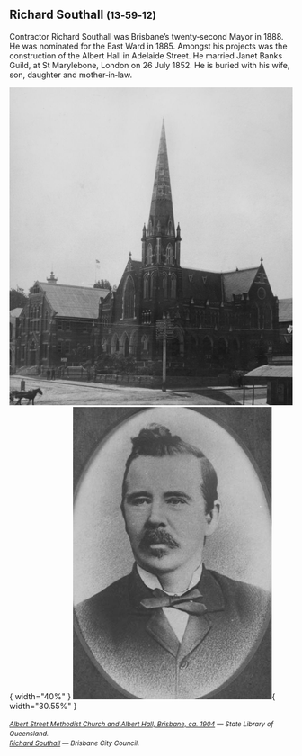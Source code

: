 ## Richard Southall <small>(13‑59‑12)</small>

Contractor Richard Southall was Brisbane’s twenty‑second Mayor in 1888. He was nominated for the East Ward in 1885. Amongst his projects was the construction of the Albert Hall in Adelaide Street. He married Janet Banks Guild, at St Marylebone, London on 26 July 1852. He is buried with his wife, son, daughter and mother‑in‑law.

![](../assets/albert-hall.jpg){ width="40%" }  ![](../assets/richard-southall.jpg){ width="30.55%" } 

*<small>[Albert Street Methodist Church and Albert Hall, Brisbane, ca. 1904](http://onesearch.slq.qld.gov.au/permalink/f/1upgmng/slq_alma21219167550002061) — State Library of Queensland.</small>* <br>
*<small>[Richard Southall](https://library-brisbane.ent.sirsidynix.net.au/client/en_AU/BrisbaneImages/search/detailnonmodal/ent:$002f$002fSD_ASSET$002f0$002fSD_ASSET:19766/one?qu=Richard+Southall&rm=BRISBANEIMAGES0%7C%7C%7C1%7C%7C%7C0%7C%7C%7Ctrue&te=ASSET&lm=ALL_ASSETS) — Brisbane City Council.</small>*
